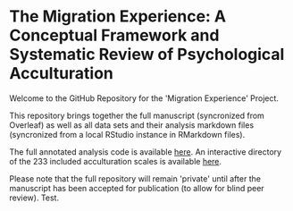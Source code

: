 # The Migration Experience: A Conceptual Framework and Systematic Review of Psychological Acculturation

Welcome to the GitHub Repository for the 'Migration Experience' Project.

This repository brings together the full manuscript (syncronized from Overleaf) as well as all data sets and their analysis markdown files (syncronized from a local RStudio instance in RMarkdown files).

The full annotated analysis code is available [here](https://janniscodes.github.io/acculturation-review/Supplemental-Material-B-Annotated-Analysis).
An interactive directory of the 233 included acculturation scales is available [here](https://acculturation-review.shinyapps.io/scale-directory/).

Please note that the full repository will remain 'private' until after the manuscript has been accepted for publication (to allow for blind peer review). Test.

<!-- <form action="https://janniscodes.github.io/acculturation-review/Supplemental%20Material%20B%20-%20Annotated%20Analysis.html" method="get" target="_blank"><button type="submit">Annotated Analysis</button></form> -->
